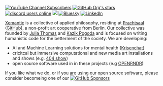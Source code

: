 [<img alt="YouTube Channel Subscribers" src="https://img.shields.io/youtube/channel/subscribers/UCLWGRPqrPBS7CDuaPxODmRQ?&label=YouTube&logo=youtube">](https://www.youtube.com/kazikPogoda)
[<img alt="GitHub Org's stars" src="https://img.shields.io/github/stars/xemantic?logo=github&label=GitHub stars">]()
[<img alt="discord users online" src="https://img.shields.io/discord/811561179280965673?logo=discord&logoColor=white">](https://discord.gg/vQktqqN2Vn)
[<img src="https://img.shields.io/badge/Instagram-E4405F?logo=instagram&logoColor=white" />](https://www.instagram.com/xemantic.berlin)
[![Bluesky](https://img.shields.io/badge/Bluesky-0285FF?logo=bluesky&logoColor=fff)](https://bsky.app/profile/xemantic.com)
[![LinkedIn](https://custom-icon-badges.demolab.com/badge/LinkedIn-0A66C2?logo=linkedin-white&logoColor=fff)](https://linkedin.com/company/xemantic-berlin)

[Xemantic](https://xemantic.com) is a collective of applied philosophy, residing at [Prachtsaal](https://prachtsaal.berlin)
([GitHub](https://github.com/prachtsaal/)),
a non-profit art cooperative from Berlin.
Our collective was founded by [Julia Thomas](https://github.com/uncannyJulia) and [Kazik Pogoda](https://github.com/morisil) and is focused on writing humanistic code for the betterment of the society. We are developing:
* AI and Machine Learning solutions for mental health ([Krisenchat](https://krisenchat.de/))
* cricitcal but immersive computational and new media art installations and shows (e.g. [404 show](https://xemantic.com/404/)) 
* open source software used in in these projects (e.g [OPENRNDR](https://openrndr.org/))

If you like what we do, or if you are using our open source software, please consider becomeing one of our
[<img alt="GitHub Sponsors" src="https://img.shields.io/github/sponsors/xemantic?logo=GitHub-Sponsors">](https://github.com/sponsors/xemantic)
